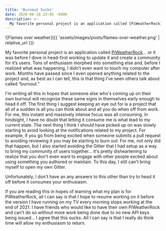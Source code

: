 ```yaml
---
title: 'Burnout Sucks'
date: 2020-08-18 23:05 -0400
description: >- 
  My favorite personal project is an application called [PiWeatherRock](https://piweatherrock.technicalissues.us)... or it was before I dove in head-first working to update it and create a community for it’s users. Tons of enthusiasm morphed into something else
---
```


![Flames over weather]({{ 'assets/images/posts/flames-over-weather.png' | relative_url }})

My favorite personal project is an application called [PiWeatherRock](https://piweatherrock.technicalissues.us)... or it was before I dove in head-first working to update it and create a community for it’s users. Tons of enthusiasm morphed into something else and, before I realized what was happening, I didn’t even want to touch my computer after work. Months have passed since I even opened anything related to the project and, as best as I can tell, this is that thing I’ve seen others talk about called “burnout.” 

I'm writing all this in hopes that someone else who's coming up on their own burnout will recognize these same signs in themselves early enough to head it off. The first thing I suggest keeping an eye out for is a project that all of a sudden is all you can think about and all you do when off from work. For me, this instant and massively intense focus was all consuming. In hindsight, I have no doubt that letting it consume me is what lead to my current state. The next thing I think I should have picked up on was slowly starting to avoid looking at the notifications related to my project. For example, if you go from being excited when someone submits a pull request to avoiding reviewing it you may be starting to burn out. For me, not only did that happen, but I also started avoiding the Gitter that I had setup as a way to bring my community of users together... it's pretty disheartening to realize that you don't even want to engage with other people excited about using something you authored or maintain. To this day, I still can't bring myself to open my own Gitter.

Unfortunately, I don't have an any answers to this other than try to head it off before it consumes your enthusiasm.

If you are reading this in hopes of learning what my plan is for PiWeatherRock, all I can say is that I hope to resume working on it before the version I have running on my TV every morning stops working at the end of 2021. I have friends who would like to have their own PiWeatherRock and can't do so without more work being done due to no new API keys being issued... I agree that this sucks. All I can say is that I really do think time will allow my enthusiasm to return.
